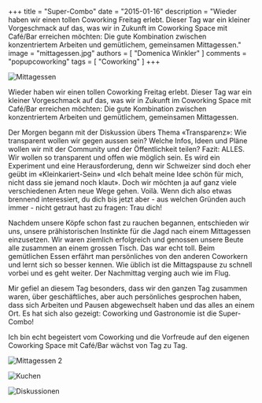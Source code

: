+++
title = "Super-Combo"
date = "2015-01-16"
description = "Wieder haben wir einen tollen Coworking Freitag erlebt. Dieser Tag war ein kleiner Vorgeschmack auf das, was wir in Zukunft im Coworking Space mit Café/Bar erreichen möchten: Die gute Kombination zwischen konzentriertem Arbeiten und gemütlichem, gemeinsamen Mittagessen."
image = "mittagessen.jpg"
authors = [ "Domenica Winkler" ]
comments = "popupcoworking"
tags = [ "Coworking" ]
+++

![Mittagessen](mittagessen.jpg)

<p class="lead">Wieder haben wir einen tollen Coworking Freitag erlebt. Dieser Tag war ein kleiner Vorgeschmack auf das, was wir in Zukunft im Coworking Space mit Café/Bar erreichen möchten: Die gute Kombination zwischen konzentriertem Arbeiten und gemütlichem, gemeinsamen Mittagessen.</p>

Der Morgen begann mit der Diskussion übers Thema «Transparenz»: Wie transparent wollen wir gegen aussen sein? Welche Infos, Ideen und Pläne wollen wir mit der Community und der Öffentlichkeit teilen? Fazit: ALLES. Wir wollen so transparent und offen wie möglich sein. Es wird ein Experiment und eine Herausforderung, denn wir Schweizer sind doch eher geübt im «Kleinkariert-Sein» und «Ich behalt meine Idee schön für mich, nicht dass sie jemand noch klaut». Doch wir möchten ja auf ganz viele verschiedenen Arten neue Wege gehen. Voilà. Wenn dich also etwas brennend interessiert, du dich bis jetzt aber - aus welchen Gründen auch immer - nicht getraut hast zu fragen: Trau dich!

Nachdem unsere Köpfe schon fast zu rauchen begannen, entschieden wir uns, unsere prähistorischen Instinkte für die Jagd nach einem Mittagessen einzusetzen. Wir waren ziemlich erfolgreich und genossen unsere Beute alle zusammen an einem grossen Tisch. Das war echt toll. Beim gemütlichen Essen erfährt man persönliches von den anderen Coworkern und lernt sich so besser kennen. Wie üblich ist die Mittagspause zu schnell vorbei und es geht weiter. Der Nachmittag verging auch wie im Flug.

Mir gefiel an diesem Tag besonders, dass wir den ganzen Tag zusammen waren, über geschäftliches, aber auch persönliches gesprochen haben, dass sich Arbeiten und Pausen abgewechselt haben und das alles an einem Ort. Es hat sich also gezeigt: Coworking und Gastronomie ist die Super-Combo!

Ich bin echt begeistert vom Coworking und die Vorfreude auf den eigenen Coworking Space mit Café/Bar wächst von Tag zu Tag.

![Mittagessen 2](mittagessen-2.jpg)

![Kuchen](kuchen.jpg)

![Diskussionen](diskussionen.jpg)
